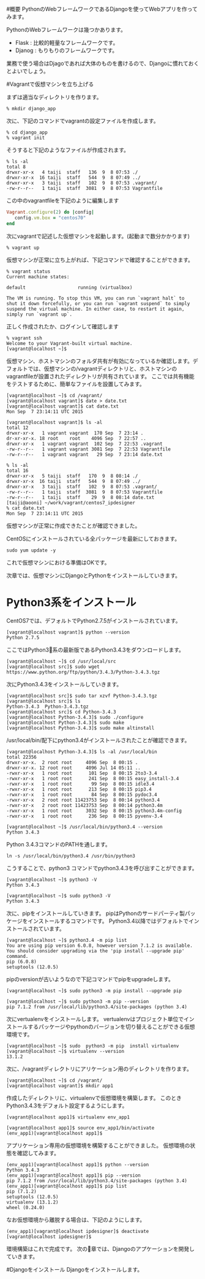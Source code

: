 #概要
PythonのWebフレームワークであるDjangoを使ってWebアプリを作ってみます。

PythonのWebフレームワークは幾つかあります。
- Flask : 比較的軽量なフレームワークです。
- Djanog : もりもりのフレームワークです。

業務で使う場合はDjagoであれば大体のものを書けるので、Djangoに慣れておくとよいでしょう。

#Vagrantで仮想マシンを立ち上げる

まずは適当なディレクトリを作ります。

```
% mkdir django_app
```

次に、下記のコマンドでvagrantの設定ファイルを作成します。

```
% cd django_app
% vagrant init
```

そうすると下記のようなファイルが作成されます。

```
% ls -al
total 8
drwxr-xr-x   4 taiji  staff   136  9  8 07:53 ./
drwxr-xr-x  16 taiji  staff   544  9  8 07:49 ../
drwxr-xr-x   3 taiji  staff   102  9  8 07:53 .vagrant/
-rw-r--r--   1 taiji  staff  3081  9  8 07:53 Vagrantfile
```

この中のvagrantfileを下記のように編集します

```rb
Vagrant.configure(2) do |config|
   config.vm.box = "centos70"
end
```

次にvagrantで記述した仮想マシンを起動します。(起動まで数分かかります)

```
% vagrant up
```

仮想マシンが正常に立ち上がれば、下記コマンドで確認することができます。

```
% vagrant status
Current machine states:

default                   running (virtualbox)

The VM is running. To stop this VM, you can run `vagrant halt` to
shut it down forcefully, or you can run `vagrant suspend` to simply
suspend the virtual machine. In either case, to restart it again,
simply run `vagrant up`.
```

正しく作成されたか、ログインして確認します

```
% vagrant ssh
Welcome to your Vagrant-built virtual machine.
[vagrant@localhost ~]$
```

仮想マシン、ホストマシンのフォルダ共有が有効になっているか確認します。デフォルトでは、仮想マシンの/vagrantディレクトリと、ホストマシンのvagrantfileが設置されたディレクトリが共有されています。
ここでは共有機能をテストするために、簡単なファイルを設置してみます。

```:仮想マシン
[vagrant@localhost ~]$ cd /vagrant/
[vagrant@localhost vagrant]$ date > date.txt
[vagrant@localhost vagrant]$ cat date.txt
Mon Sep  7 23:14:11 UTC 2015

[vagrant@localhost vagrant]$ ls -al
total 12
drwxr-xr-x   1 vagrant vagrant  170 Sep  7 23:14 .
dr-xr-xr-x. 18 root    root    4096 Sep  7 22:57 ..
drwxr-xr-x   1 vagrant vagrant  102 Sep  7 22:53 .vagrant
-rw-r--r--   1 vagrant vagrant 3081 Sep  7 22:53 Vagrantfile
-rw-r--r--   1 vagrant vagrant   29 Sep  7 23:14 date.txt
```

```:ホストマシン
% ls -al
total 16
drwxr-xr-x   5 taiji  staff   170  9  8 08:14 ./
drwxr-xr-x  16 taiji  staff   544  9  8 07:49 ../
drwxr-xr-x   3 taiji  staff   102  9  8 07:53 .vagrant/
-rw-r--r--   1 taiji  staff  3081  9  8 07:53 Vagrantfile
-rw-r--r--   1 taiji  staff    29  9  8 08:14 date.txt
[taiji@aooni] ~/work/vagrant/centos7_ipdesigner
% cat date.txt
Mon Sep  7 23:14:11 UTC 2015
```

仮想マシンが正常に作成できたことが確認できました。

CentOSにインストールされている全パッケージを最新にしておきます。

```
sudo yum update -y
```

これで仮想マシンにおける準備はOKです。

次章では、仮想マシンにDjangoとPythonをインストールしていきます。

# Python3系をインストール
CentOS7では、デフォルトでPython2.7.5がインストールされています。

```
[vagrant@localhost vagrant]$ python --version
Python 2.7.5
```

ここではPython3系の最新版であるPython3.4.3をダウンロードします。
```
[vagrant@localhost ~]$ cd /usr/local/src
[vagrant@localhost src]$ sudo wget https://www.python.org/ftp/python/3.4.3/Python-3.4.3.tgz
```

次にPython3.4.3をインストールしていきます。
```
[vagrant@localhost src]$ sudo tar xzvf Python-3.4.3.tgz
[vagrant@localhost src]$ ls
Python-3.4.3  Python-3.4.3.tgz
[vagrant@localhost src]$ cd Python-3.4.3
[vagrant@localhost Python-3.4.3]$ sudo ./configure
[vagrant@localhost Python-3.4.3]$ sudo make
[vagrant@localhost Python-3.4.3]$ sudo make altinstall
```

/usr/local/bin/配下にpython3.4がインストールされたことが確認できます。

```
[vagrant@localhost Python-3.4.3]$ ls -al /usr/local/bin
total 22356
drwxr-xr-x.  2 root root     4096 Sep  8 00:15 .
drwxr-xr-x. 12 root root     4096 Jul 14 05:11 ..
-rwxr-xr-x   1 root root      101 Sep  8 00:15 2to3-3.4
-rwxr-xr-x   1 root root      241 Sep  8 00:15 easy_install-3.4
-rwxr-xr-x   1 root root       99 Sep  8 00:15 idle3.4
-rwxr-xr-x   1 root root      213 Sep  8 00:15 pip3.4
-rwxr-xr-x   1 root root       84 Sep  8 00:15 pydoc3.4
-rwxr-xr-x   2 root root 11423753 Sep  8 00:14 python3.4
-rwxr-xr-x   2 root root 11423753 Sep  8 00:14 python3.4m
-rwxr-xr-x   1 root root     3032 Sep  8 00:15 python3.4m-config
-rwxr-xr-x   1 root root      236 Sep  8 00:15 pyvenv-3.4

[vagrant@localhost ~]$ /usr/local/bin/python3.4 --version
Python 3.4.3
```

Python 3.4.3コマンドのPATHを通します。

```
ln -s /usr/local/bin/python3.4 /usr/bin/python3
```

こうすることで、python3 コマンドでpython3.4.3を呼び出すことができます。

```
[vagrant@localhost ~]$ python3 -V
Python 3.4.3

[vagrant@localhost ~]$ sudo python3 -V
Python 3.4.3
```

次に、pipをインストールしていきます。
pipはPythonのサードパーティ製パッケージをインストールするコマンドです。
Python3.4以降ではデフォルトでインストールされています。

```
[vagrant@localhost ~]$ python3.4 -m pip list
You are using pip version 6.0.8, however version 7.1.2 is available.
You should consider upgrading via the 'pip install --upgrade pip' command.
pip (6.0.8)
setuptools (12.0.5)
```

pipのversionが古いようなので下記コマンドでpipをupgradeします。
```
[vagrant@localhost ~]$ sudo python3 -m pip install --upgrade pip

[vagrant@localhost ~]$ sudo python3 -m pip --version
pip 7.1.2 from /usr/local/lib/python3.4/site-packages (python 3.4)
```

次にvertualenvをインストールします。
vertualenvはプロジェクト単位でインストールするパッケージやpythonのバージョンを切り替えることができる仮想環境です。

```
[vagrant@localhost ~]$ sudo  python3 -m pip  install virtualenv
[vagrant@localhost ~]$ virtualenv --version
13.1.2
```

次に、/vagrantディレクトリにアリケーション用のディレクトリを作ります。

```
[vagrant@localhost ~]$ cd /vagrant/
[vagrant@localhost vagrant]$ mkdir app1
```

作成したディレクトリに、virtualenvで仮想環境を構築します。
このときPython3.4.3をデフォルト設定するようにします。

```
[vagrant@localhost app1]$ virtualenv env_app1

[vagrant@localhost app1]$ source env_app1/bin/activate
(env_app1)[vagrant@localhost app1]$
```

アプリケーション専用の仮想環境を構築することができました。
仮想環境の状態を確認してみます。
```
(env_app1)[vagrant@localhost app1]$ python --version
Python 3.4.3
(env_app1)[vagrant@localhost app1]$ pip --version
pip 7.1.2 from /usr/local/lib/python3.4/site-packages (python 3.4)
(env_app1)[vagrant@localhost app1]$ pip list
pip (7.1.2)
setuptools (12.0.5)
virtualenv (13.1.2)
wheel (0.24.0)
```

なお仮想環境から離脱する場合は、下記のようにします。
```
(env_app1)[vagrant@localhost ipdesigner]$ deactivate
[vagrant@localhost ipdesigner]$
```

環境構築はこれで完成です。
次の章では、Djangoのアプケーションを開発していきます。

#Djangoをインストール
Djangoをインストールします。
